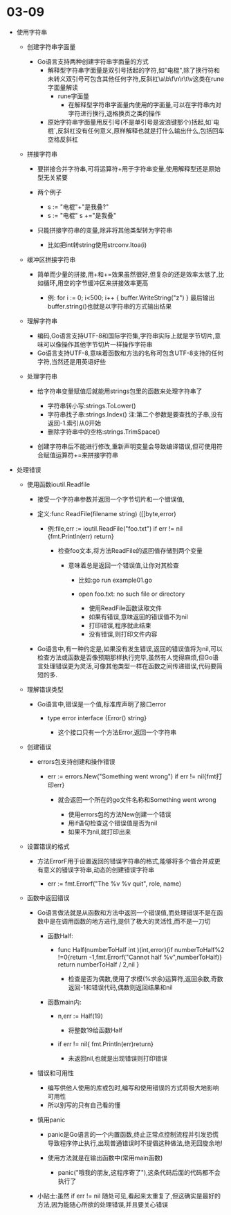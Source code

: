 # &#x20;03-09

*   使用字符串&#x9;

    *   创建字符串字面量
        *   Go语言支持两种创建字符串字面量的方式
            *   解释型字符串字面量是双引号括起的字符,如"电棍",除了换行符和未转义双引号可包含其他任何字符,反斜杠\a\b\f\n\r\t\v这类在rune字面量解读
                *   rune字面量
                    *   在解释型字符串字面量内使用的字面量,可以在字符串内对字符进行换行,退格换页之类的操作
            *   原始字符串字面量用反引号(不是单引号是波浪键那个)括起,如\`电棍\`,反斜杠没有任何意义,原样解释也就是打什么输出什么,包括回车空格反斜杠
    *   拼接字符串
        *   要拼接合并字符串,可将运算符+用于字符串变量,使用解释型还是原始型无关紧要
        *   两个例子
            *   s := "电棍"+"是我叠?"
            *   s := "电棍"   s +="是我叠"
        *   只能拼接字符串的变量,除非将其他类型转为字符串

            *   比如把int转string使用strconv.Itoa(i)
    *   缓冲区拼接字符串

        *   简单而少量的拼接,用+和+=效果虽然很好,但复杂的还是效率太低了,比如循环,用空的字节缓冲区来拼接效率更高

            *   例: for i := 0; i<500; i++ { buffer.WriteString("z") } 最后输出buffer.string()也就是以字符串的方式输出结果
    *   理解字符串

        *   编码,Go语言支持UTF-8和国际字符集,字符串实际上就是字节切片,意味可以像操作其他字节切片一样操作字符串
        *   Go语言支持UTF-8,意味着函数和方法的名称可包含UTF-8支持的任何字符,当然还是用英语好些
    *   处理字符串

        *   给字符串变量赋值后就能用strings包里的函数来处理字符串了

            *   字符串转小写\:strings.ToLower()
            *   字符串找子串\:strings.Index()  注:第二个参数是要查找的子串,没有返回-1.索引从0开始
            *   删除字符串中的空格\:strings.TrimSpace()
        *   创建字符串后不能进行修改,重新声明变量会导致编译错误,但可使用符合赋值运算符+=来拼接字符串
*   处理错误

    *   使用函数ioutil.Readfile

        *   接受一个字符串参数并返回一个字节切片和一个错误值,
        *   定义\:func ReadFile(filename string) (\[]byte,error)

            *   例\:file,err := ioutil.ReadFile("foo.txt")    if err != nil {fmt.Println(err) return}

                *   检查foo文本,将方法ReadFile的返回值存储到两个变量

                    *   意味着总是返回一个错误值,让你对其检查

                        *   比如\:go run example01.go
                        *   open foo.txt: no such file or directory

                            *   使用ReadFile函数读取文件
                            *   如果有错误,意味返回的错误值不为nil
                            *   打印错误,程序就此结束
                            *   没有错误,则打印文件内容
        *   Go语言中,有一种约定是,如果没有发生错误,返回的错误值将为nil,可以检查方法或函数是否像预期那样执行完毕,虽然有人觉得麻烦,但Go语言处理错误更为灵活,可像其他类型一样在函数之间传递错误,代码要简短的多.
    *   理解错误类型

        *   Go语言中,错误是一个值,标准库声明了接口error

            *   type error interface {Error() string}

                *   这个接口只有一个方法Error,返回一个字符串
    *   创建错误

        *   errors包支持创建和操作错误

            *   err := errors.New("Something went wrong")   if err != nil{fmt打印err}

                *   就会返回一个所在的go文件名称和Something went wrong

                    *   使用errors包的方法New创建一个错误
                    *   用if语句检查这个错误值是否为nil
                    *   如果不为nil,就打印出来
    *   设置错误的格式

        *   方法ErrorF用于设置返回的错误字符串的格式,能够将多个值合并成更有意义的错误字符串,动态的创建错误字符串

            *   err := fmt.Errorf("The %v %v quit", role, name)
    *   函数中返回错误

        *   Go语言做法就是从函数和方法中返回一个错误值,而处理错误不是在函数中是在调用函数的地方进行,提供了极大的灵活性,而不是一刀切

            *   函数Half:

                *   func Half(numberToHalf int )(int,error){if numberToHalf%2 !=0{return -1,fmt.Errorf("Cannot half %v",numberToHalf)} return numberToHalf / 2,nil }

                    *   检查是否为偶数,使用了求模(%求余)运算符,返回余数,奇数返回-1和错误代码,偶数则返回结果和nil
            *   函数main内:

                *   n,err := Half(19)

                    *   将整数19给函数Half
                *   if err != nil{ fmt.Println(err)return}

                    *   未返回nil,也就是出现错误则打印错误
        *   错误和可用性

            *   编写供他人使用的库或包时,编写和使用错误的方式将极大地影响可用性
            *   所以别写的只有自己看的懂
        *   慎用panic

            *   panic是Go语言的一个内置函数,终止正常点控制流程并引发恐慌导致程序停止执行,出现普通错误时不提倡这种做法,绝无回旋余地!
            *   使用方法就是在输出函数中(常用main函数)

                *   panic("哦我的朋友,这程序寄了"),这条代码后面的代码都不会执行了
        *   小贴士:虽然 if err != nil 随处可见,看起来太重复了,但这确实是最好的方法,因为能随心所欲的处理错误,并且要关心错误


